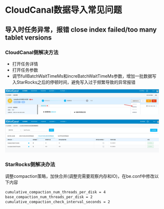 # CloudCanal数据导入常见问题

## 导入时任务异常，报错 close index failed/too many tablet versions

### CloudCanal侧解决方法
- 打开任务详情
- 打开任务参数
- 调节fullBatchWaitTimeMs和increBatchWaitTimeMs参数，增加一批数据写入StarRocks之后的停顿时间，避免写入过于频繁导致的异常报错
  
![image.png](../../assets/cloudcanal/faq_1.png)

![image.png](../../assets/cloudcanal/faq_2.png)


### StarRocks侧解决办法
调整compaction策略，加快合并(调整完需要观察内存和IO)，在be.conf中修改以下内容

```
cumulative_compaction_num_threads_per_disk = 4
base_compaction_num_threads_per_disk = 2
cumulative_compaction_check_interval_seconds = 2
```


